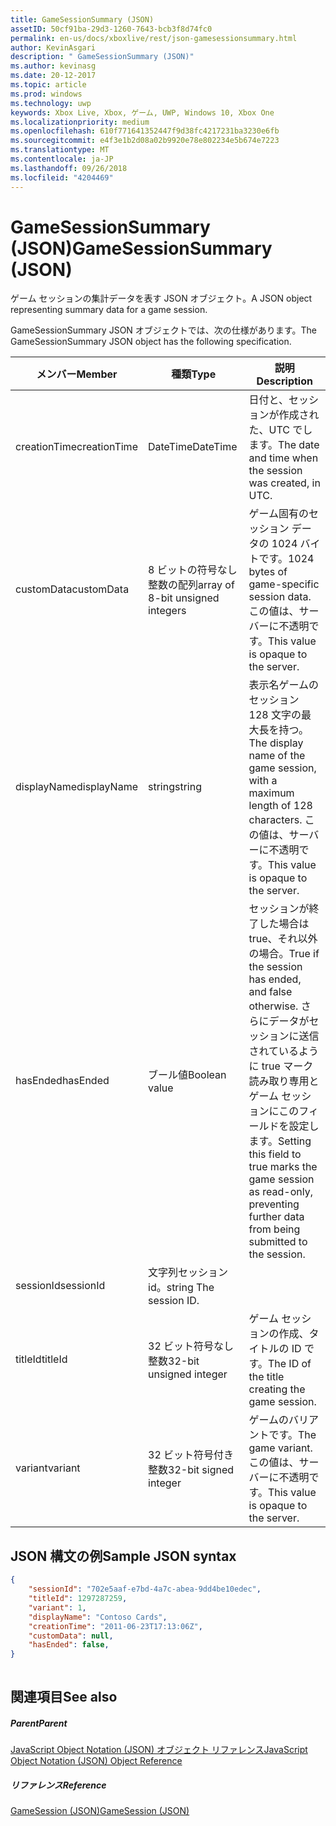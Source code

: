 ```yaml
---
title: GameSessionSummary (JSON)
assetID: 50cf91ba-29d3-1260-7643-bcb3f8d74fc0
permalink: en-us/docs/xboxlive/rest/json-gamesessionsummary.html
author: KevinAsgari
description: " GameSessionSummary (JSON)"
ms.author: kevinasg
ms.date: 20-12-2017
ms.topic: article
ms.prod: windows
ms.technology: uwp
keywords: Xbox Live, Xbox, ゲーム, UWP, Windows 10, Xbox One
ms.localizationpriority: medium
ms.openlocfilehash: 610f771641352447f9d38fc4217231ba3230e6fb
ms.sourcegitcommit: e4f3e1b2d08a02b9920e78e802234e5b674e7223
ms.translationtype: MT
ms.contentlocale: ja-JP
ms.lasthandoff: 09/26/2018
ms.locfileid: "4204469"
---
```

# <a name="gamesessionsummary-json"></a><span data-ttu-id="8cf3d-104">GameSessionSummary (JSON)</span><span class="sxs-lookup"><span data-stu-id="8cf3d-104">GameSessionSummary (JSON)</span></span>
<span data-ttu-id="8cf3d-105">ゲーム セッションの集計データを表す JSON オブジェクト。</span><span class="sxs-lookup"><span data-stu-id="8cf3d-105">A JSON object representing summary data for a game session.</span></span> 
<a id="ID4EN"></a>

  
 
<span data-ttu-id="8cf3d-106">GameSessionSummary JSON オブジェクトでは、次の仕様があります。</span><span class="sxs-lookup"><span data-stu-id="8cf3d-106">The GameSessionSummary JSON object has the following specification.</span></span>
 
| <span data-ttu-id="8cf3d-107">メンバー</span><span class="sxs-lookup"><span data-stu-id="8cf3d-107">Member</span></span>| <span data-ttu-id="8cf3d-108">種類</span><span class="sxs-lookup"><span data-stu-id="8cf3d-108">Type</span></span>| <span data-ttu-id="8cf3d-109">説明</span><span class="sxs-lookup"><span data-stu-id="8cf3d-109">Description</span></span>| 
| --- | --- | --- | 
| <span data-ttu-id="8cf3d-110">creationTime</span><span class="sxs-lookup"><span data-stu-id="8cf3d-110">creationTime</span></span>| <span data-ttu-id="8cf3d-111">DateTime</span><span class="sxs-lookup"><span data-stu-id="8cf3d-111">DateTime</span></span>| <span data-ttu-id="8cf3d-112">日付と、セッションが作成された、UTC でします。</span><span class="sxs-lookup"><span data-stu-id="8cf3d-112">The date and time when the session was created, in UTC.</span></span> | 
| <span data-ttu-id="8cf3d-113">customData</span><span class="sxs-lookup"><span data-stu-id="8cf3d-113">customData</span></span>| <span data-ttu-id="8cf3d-114">8 ビットの符号なし整数の配列</span><span class="sxs-lookup"><span data-stu-id="8cf3d-114">array of 8-bit unsigned integers</span></span>| <span data-ttu-id="8cf3d-115">ゲーム固有のセッション データの 1024 バイトです。</span><span class="sxs-lookup"><span data-stu-id="8cf3d-115">1024 bytes of game-specific session data.</span></span> <span data-ttu-id="8cf3d-116">この値は、サーバーに不透明です。</span><span class="sxs-lookup"><span data-stu-id="8cf3d-116">This value is opaque to the server.</span></span> | 
| <span data-ttu-id="8cf3d-117">displayName</span><span class="sxs-lookup"><span data-stu-id="8cf3d-117">displayName</span></span>| <span data-ttu-id="8cf3d-118">string</span><span class="sxs-lookup"><span data-stu-id="8cf3d-118">string</span></span>| <span data-ttu-id="8cf3d-119">表示名ゲームのセッション 128 文字の最大長を持つ。</span><span class="sxs-lookup"><span data-stu-id="8cf3d-119">The display name of the game session, with a maximum length of 128 characters.</span></span> <span data-ttu-id="8cf3d-120">この値は、サーバーに不透明です。</span><span class="sxs-lookup"><span data-stu-id="8cf3d-120">This value is opaque to the server.</span></span> | 
| <span data-ttu-id="8cf3d-121">hasEnded</span><span class="sxs-lookup"><span data-stu-id="8cf3d-121">hasEnded</span></span>| <span data-ttu-id="8cf3d-122">ブール値</span><span class="sxs-lookup"><span data-stu-id="8cf3d-122">Boolean value</span></span>| <span data-ttu-id="8cf3d-123">セッションが終了した場合は true、それ以外の場合。</span><span class="sxs-lookup"><span data-stu-id="8cf3d-123">True if the session has ended, and false otherwise.</span></span> <span data-ttu-id="8cf3d-124">さらにデータがセッションに送信されているように true マーク読み取り専用とゲーム セッションにこのフィールドを設定します。</span><span class="sxs-lookup"><span data-stu-id="8cf3d-124">Setting this field to true marks the game session as read-only, preventing further data from being submitted to the session.</span></span> | 
| <span data-ttu-id="8cf3d-125">sessionId</span><span class="sxs-lookup"><span data-stu-id="8cf3d-125">sessionId</span></span>| <span data-ttu-id="8cf3d-126">文字列セッション id。</span><span class="sxs-lookup"><span data-stu-id="8cf3d-126">string The session ID.</span></span> | 
| <span data-ttu-id="8cf3d-127">titleId</span><span class="sxs-lookup"><span data-stu-id="8cf3d-127">titleId</span></span>| <span data-ttu-id="8cf3d-128">32 ビット符号なし整数</span><span class="sxs-lookup"><span data-stu-id="8cf3d-128">32-bit unsigned integer</span></span>| <span data-ttu-id="8cf3d-129">ゲーム セッションの作成、タイトルの ID です。</span><span class="sxs-lookup"><span data-stu-id="8cf3d-129">The ID of the title creating the game session.</span></span>| 
| <span data-ttu-id="8cf3d-130">variant</span><span class="sxs-lookup"><span data-stu-id="8cf3d-130">variant</span></span>| <span data-ttu-id="8cf3d-131">32 ビット符号付き整数</span><span class="sxs-lookup"><span data-stu-id="8cf3d-131">32-bit signed integer</span></span>| <span data-ttu-id="8cf3d-132">ゲームのバリアントです。</span><span class="sxs-lookup"><span data-stu-id="8cf3d-132">The game variant.</span></span> <span data-ttu-id="8cf3d-133">この値は、サーバーに不透明です。</span><span class="sxs-lookup"><span data-stu-id="8cf3d-133">This value is opaque to the server.</span></span>| 
  
<a id="ID4EID"></a>

 
## <a name="sample-json-syntax"></a><span data-ttu-id="8cf3d-134">JSON 構文の例</span><span class="sxs-lookup"><span data-stu-id="8cf3d-134">Sample JSON syntax</span></span>
 

```json
{
    "sessionId": "702e5aaf-e7bd-4a7c-abea-9dd4be10edec",
    "titleId": 1297287259,
    "variant": 1,
    "displayName": "Contoso Cards",
    "creationTime": "2011-06-23T17:13:06Z",
    "customData": null,
    "hasEnded": false,
}
    
```

  
<a id="ID4ERD"></a>

 
## <a name="see-also"></a><span data-ttu-id="8cf3d-135">関連項目</span><span class="sxs-lookup"><span data-stu-id="8cf3d-135">See also</span></span>
 
<a id="ID4ETD"></a>

 
##### <a name="parent"></a><span data-ttu-id="8cf3d-136">Parent</span><span class="sxs-lookup"><span data-stu-id="8cf3d-136">Parent</span></span> 

[<span data-ttu-id="8cf3d-137">JavaScript Object Notation (JSON) オブジェクト リファレンス</span><span class="sxs-lookup"><span data-stu-id="8cf3d-137">JavaScript Object Notation (JSON) Object Reference</span></span>](atoc-xboxlivews-reference-json.md)

  
<a id="ID4E4D"></a>

 
##### <a name="reference"></a><span data-ttu-id="8cf3d-138">リファレンス</span><span class="sxs-lookup"><span data-stu-id="8cf3d-138">Reference</span></span> 

[<span data-ttu-id="8cf3d-139">GameSession (JSON)</span><span class="sxs-lookup"><span data-stu-id="8cf3d-139">GameSession (JSON)</span></span>](json-gamesession.md)

   